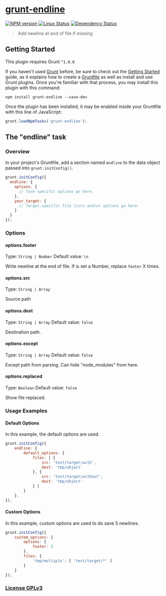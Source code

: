 # [grunt-endline](https://github.com/hex7c0/grunt-endline)

[![NPM version](https://img.shields.io/npm/v/grunt-endline.svg)](https://www.npmjs.com/package/grunt-endline)
[![Linux Status](https://img.shields.io/travis/hex7c0/grunt-endline.svg?label=linux-osx)](https://travis-ci.org/hex7c0/grunt-endline)
[![Dependency Status](https://img.shields.io/david/hex7c0/grunt-endline.svg)](https://david-dm.org/hex7c0/grunt-endline)

> Add newline at end of file if missing

## Getting Started
This plugin requires Grunt `^1.0.0`

If you haven't used [Grunt](http://gruntjs.com/) before, be sure to check out the [Getting Started](http://gruntjs.com/getting-started) guide, as it explains how to create a [Gruntfile](http://gruntjs.com/sample-gruntfile) as well as install and use Grunt plugins. Once you're familiar with that process, you may install this plugin with this command:

```shell
npm install grunt-endline --save-dev
```

Once the plugin has been installed, it may be enabled inside your Gruntfile with this line of JavaScript:

```js
grunt.loadNpmTasks('grunt-endline');
```

## The "endline" task

### Overview
In your project's Gruntfile, add a section named `endline` to the data object passed into `grunt.initConfig()`.

```js
grunt.initConfig({
  endline: {
    options: {
      // Task-specific options go here.
    },
    your_target: {
      // Target-specific file lists and/or options go here.
    }
  }
});
```

### Options

#### options.footer
Type: `String | Number`
Default value: `\n`

Write newline at the end of file.
If is set a Number, replace `footer` X times.

#### options.src
Type: `String | Array`

Source path

#### options.dest
Type: `String | Array`
Default value: `false`

Destination path.

#### options.except
Type: `String | Array`
Default value: `false`

Except path from parsing.
Can hide "node_modules" from here.

#### options.replaced
Type: `Boolean`
Default value: `false`

Show file replaced.

### Usage Examples

#### Default Options
In this example, the default options are used.

```js
grunt.initConfig({
    endline: {
        default_options: {
            files: [ {
                src: 'test/target/with',
                dest: 'tmp/object'
            }, {
                src: 'test/target/without',
                dest: 'tmp/object'
            } ]
        }
    },
});

```

#### Custom Options
In this example, custom options are used to do save 5 newlines.

```js
grunt.initConfig({
    custom_options: {
        options: {
            footer: 5
        },
        files: {
            'tmp/multiple': [ 'test/target/*' ]
        }
    }
});
```

### [License GPLv3](LICENSE)
